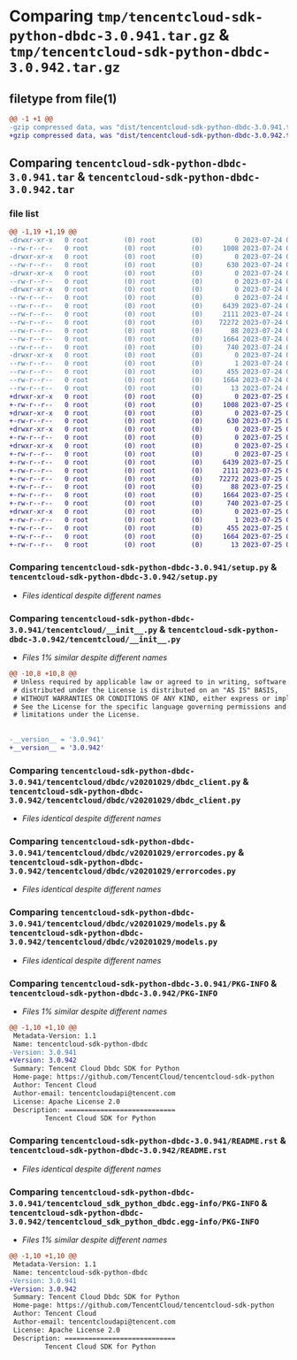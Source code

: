 # Comparing `tmp/tencentcloud-sdk-python-dbdc-3.0.941.tar.gz` & `tmp/tencentcloud-sdk-python-dbdc-3.0.942.tar.gz`

## filetype from file(1)

```diff
@@ -1 +1 @@
-gzip compressed data, was "dist/tencentcloud-sdk-python-dbdc-3.0.941.tar", last modified: Mon Jul 24 00:35:29 2023, max compression
+gzip compressed data, was "dist/tencentcloud-sdk-python-dbdc-3.0.942.tar", last modified: Tue Jul 25 04:16:25 2023, max compression
```

## Comparing `tencentcloud-sdk-python-dbdc-3.0.941.tar` & `tencentcloud-sdk-python-dbdc-3.0.942.tar`

### file list

```diff
@@ -1,19 +1,19 @@
-drwxr-xr-x   0 root         (0) root         (0)        0 2023-07-24 00:35:29.000000 tencentcloud-sdk-python-dbdc-3.0.941/
--rw-r--r--   0 root         (0) root         (0)     1008 2023-07-24 00:35:29.000000 tencentcloud-sdk-python-dbdc-3.0.941/setup.py
-drwxr-xr-x   0 root         (0) root         (0)        0 2023-07-24 00:35:29.000000 tencentcloud-sdk-python-dbdc-3.0.941/tencentcloud/
--rw-r--r--   0 root         (0) root         (0)      630 2023-07-24 00:35:29.000000 tencentcloud-sdk-python-dbdc-3.0.941/tencentcloud/__init__.py
-drwxr-xr-x   0 root         (0) root         (0)        0 2023-07-24 00:35:29.000000 tencentcloud-sdk-python-dbdc-3.0.941/tencentcloud/dbdc/
--rw-r--r--   0 root         (0) root         (0)        0 2023-07-24 00:35:29.000000 tencentcloud-sdk-python-dbdc-3.0.941/tencentcloud/dbdc/__init__.py
-drwxr-xr-x   0 root         (0) root         (0)        0 2023-07-24 00:35:29.000000 tencentcloud-sdk-python-dbdc-3.0.941/tencentcloud/dbdc/v20201029/
--rw-r--r--   0 root         (0) root         (0)        0 2023-07-24 00:35:29.000000 tencentcloud-sdk-python-dbdc-3.0.941/tencentcloud/dbdc/v20201029/__init__.py
--rw-r--r--   0 root         (0) root         (0)     6439 2023-07-24 00:35:29.000000 tencentcloud-sdk-python-dbdc-3.0.941/tencentcloud/dbdc/v20201029/dbdc_client.py
--rw-r--r--   0 root         (0) root         (0)     2111 2023-07-24 00:35:29.000000 tencentcloud-sdk-python-dbdc-3.0.941/tencentcloud/dbdc/v20201029/errorcodes.py
--rw-r--r--   0 root         (0) root         (0)    72272 2023-07-24 00:35:29.000000 tencentcloud-sdk-python-dbdc-3.0.941/tencentcloud/dbdc/v20201029/models.py
--rw-r--r--   0 root         (0) root         (0)       88 2023-07-24 00:35:29.000000 tencentcloud-sdk-python-dbdc-3.0.941/setup.cfg
--rw-r--r--   0 root         (0) root         (0)     1664 2023-07-24 00:35:29.000000 tencentcloud-sdk-python-dbdc-3.0.941/PKG-INFO
--rw-r--r--   0 root         (0) root         (0)      740 2023-07-24 00:35:29.000000 tencentcloud-sdk-python-dbdc-3.0.941/README.rst
-drwxr-xr-x   0 root         (0) root         (0)        0 2023-07-24 00:35:29.000000 tencentcloud-sdk-python-dbdc-3.0.941/tencentcloud_sdk_python_dbdc.egg-info/
--rw-r--r--   0 root         (0) root         (0)        1 2023-07-24 00:35:29.000000 tencentcloud-sdk-python-dbdc-3.0.941/tencentcloud_sdk_python_dbdc.egg-info/dependency_links.txt
--rw-r--r--   0 root         (0) root         (0)      455 2023-07-24 00:35:29.000000 tencentcloud-sdk-python-dbdc-3.0.941/tencentcloud_sdk_python_dbdc.egg-info/SOURCES.txt
--rw-r--r--   0 root         (0) root         (0)     1664 2023-07-24 00:35:29.000000 tencentcloud-sdk-python-dbdc-3.0.941/tencentcloud_sdk_python_dbdc.egg-info/PKG-INFO
--rw-r--r--   0 root         (0) root         (0)       13 2023-07-24 00:35:29.000000 tencentcloud-sdk-python-dbdc-3.0.941/tencentcloud_sdk_python_dbdc.egg-info/top_level.txt
+drwxr-xr-x   0 root         (0) root         (0)        0 2023-07-25 04:16:25.000000 tencentcloud-sdk-python-dbdc-3.0.942/
+-rw-r--r--   0 root         (0) root         (0)     1008 2023-07-25 04:16:25.000000 tencentcloud-sdk-python-dbdc-3.0.942/setup.py
+drwxr-xr-x   0 root         (0) root         (0)        0 2023-07-25 04:16:25.000000 tencentcloud-sdk-python-dbdc-3.0.942/tencentcloud/
+-rw-r--r--   0 root         (0) root         (0)      630 2023-07-25 04:16:25.000000 tencentcloud-sdk-python-dbdc-3.0.942/tencentcloud/__init__.py
+drwxr-xr-x   0 root         (0) root         (0)        0 2023-07-25 04:16:25.000000 tencentcloud-sdk-python-dbdc-3.0.942/tencentcloud/dbdc/
+-rw-r--r--   0 root         (0) root         (0)        0 2023-07-25 04:16:25.000000 tencentcloud-sdk-python-dbdc-3.0.942/tencentcloud/dbdc/__init__.py
+drwxr-xr-x   0 root         (0) root         (0)        0 2023-07-25 04:16:25.000000 tencentcloud-sdk-python-dbdc-3.0.942/tencentcloud/dbdc/v20201029/
+-rw-r--r--   0 root         (0) root         (0)        0 2023-07-25 04:16:25.000000 tencentcloud-sdk-python-dbdc-3.0.942/tencentcloud/dbdc/v20201029/__init__.py
+-rw-r--r--   0 root         (0) root         (0)     6439 2023-07-25 04:16:25.000000 tencentcloud-sdk-python-dbdc-3.0.942/tencentcloud/dbdc/v20201029/dbdc_client.py
+-rw-r--r--   0 root         (0) root         (0)     2111 2023-07-25 04:16:25.000000 tencentcloud-sdk-python-dbdc-3.0.942/tencentcloud/dbdc/v20201029/errorcodes.py
+-rw-r--r--   0 root         (0) root         (0)    72272 2023-07-25 04:16:25.000000 tencentcloud-sdk-python-dbdc-3.0.942/tencentcloud/dbdc/v20201029/models.py
+-rw-r--r--   0 root         (0) root         (0)       88 2023-07-25 04:16:25.000000 tencentcloud-sdk-python-dbdc-3.0.942/setup.cfg
+-rw-r--r--   0 root         (0) root         (0)     1664 2023-07-25 04:16:25.000000 tencentcloud-sdk-python-dbdc-3.0.942/PKG-INFO
+-rw-r--r--   0 root         (0) root         (0)      740 2023-07-25 04:16:25.000000 tencentcloud-sdk-python-dbdc-3.0.942/README.rst
+drwxr-xr-x   0 root         (0) root         (0)        0 2023-07-25 04:16:25.000000 tencentcloud-sdk-python-dbdc-3.0.942/tencentcloud_sdk_python_dbdc.egg-info/
+-rw-r--r--   0 root         (0) root         (0)        1 2023-07-25 04:16:25.000000 tencentcloud-sdk-python-dbdc-3.0.942/tencentcloud_sdk_python_dbdc.egg-info/dependency_links.txt
+-rw-r--r--   0 root         (0) root         (0)      455 2023-07-25 04:16:25.000000 tencentcloud-sdk-python-dbdc-3.0.942/tencentcloud_sdk_python_dbdc.egg-info/SOURCES.txt
+-rw-r--r--   0 root         (0) root         (0)     1664 2023-07-25 04:16:25.000000 tencentcloud-sdk-python-dbdc-3.0.942/tencentcloud_sdk_python_dbdc.egg-info/PKG-INFO
+-rw-r--r--   0 root         (0) root         (0)       13 2023-07-25 04:16:25.000000 tencentcloud-sdk-python-dbdc-3.0.942/tencentcloud_sdk_python_dbdc.egg-info/top_level.txt
```

### Comparing `tencentcloud-sdk-python-dbdc-3.0.941/setup.py` & `tencentcloud-sdk-python-dbdc-3.0.942/setup.py`

 * *Files identical despite different names*

### Comparing `tencentcloud-sdk-python-dbdc-3.0.941/tencentcloud/__init__.py` & `tencentcloud-sdk-python-dbdc-3.0.942/tencentcloud/__init__.py`

 * *Files 1% similar despite different names*

```diff
@@ -10,8 +10,8 @@
 # Unless required by applicable law or agreed to in writing, software
 # distributed under the License is distributed on an "AS IS" BASIS,
 # WITHOUT WARRANTIES OR CONDITIONS OF ANY KIND, either express or implied.
 # See the License for the specific language governing permissions and
 # limitations under the License.
 
 
-__version__ = '3.0.941'
+__version__ = '3.0.942'
```

### Comparing `tencentcloud-sdk-python-dbdc-3.0.941/tencentcloud/dbdc/v20201029/dbdc_client.py` & `tencentcloud-sdk-python-dbdc-3.0.942/tencentcloud/dbdc/v20201029/dbdc_client.py`

 * *Files identical despite different names*

### Comparing `tencentcloud-sdk-python-dbdc-3.0.941/tencentcloud/dbdc/v20201029/errorcodes.py` & `tencentcloud-sdk-python-dbdc-3.0.942/tencentcloud/dbdc/v20201029/errorcodes.py`

 * *Files identical despite different names*

### Comparing `tencentcloud-sdk-python-dbdc-3.0.941/tencentcloud/dbdc/v20201029/models.py` & `tencentcloud-sdk-python-dbdc-3.0.942/tencentcloud/dbdc/v20201029/models.py`

 * *Files identical despite different names*

### Comparing `tencentcloud-sdk-python-dbdc-3.0.941/PKG-INFO` & `tencentcloud-sdk-python-dbdc-3.0.942/PKG-INFO`

 * *Files 1% similar despite different names*

```diff
@@ -1,10 +1,10 @@
 Metadata-Version: 1.1
 Name: tencentcloud-sdk-python-dbdc
-Version: 3.0.941
+Version: 3.0.942
 Summary: Tencent Cloud Dbdc SDK for Python
 Home-page: https://github.com/TencentCloud/tencentcloud-sdk-python
 Author: Tencent Cloud
 Author-email: tencentcloudapi@tencent.com
 License: Apache License 2.0
 Description: ============================
         Tencent Cloud SDK for Python
```

### Comparing `tencentcloud-sdk-python-dbdc-3.0.941/README.rst` & `tencentcloud-sdk-python-dbdc-3.0.942/README.rst`

 * *Files identical despite different names*

### Comparing `tencentcloud-sdk-python-dbdc-3.0.941/tencentcloud_sdk_python_dbdc.egg-info/PKG-INFO` & `tencentcloud-sdk-python-dbdc-3.0.942/tencentcloud_sdk_python_dbdc.egg-info/PKG-INFO`

 * *Files 1% similar despite different names*

```diff
@@ -1,10 +1,10 @@
 Metadata-Version: 1.1
 Name: tencentcloud-sdk-python-dbdc
-Version: 3.0.941
+Version: 3.0.942
 Summary: Tencent Cloud Dbdc SDK for Python
 Home-page: https://github.com/TencentCloud/tencentcloud-sdk-python
 Author: Tencent Cloud
 Author-email: tencentcloudapi@tencent.com
 License: Apache License 2.0
 Description: ============================
         Tencent Cloud SDK for Python
```

